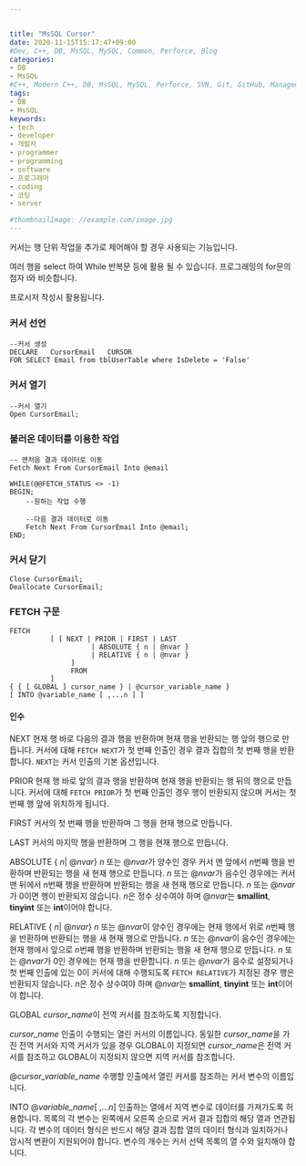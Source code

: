 ```yaml
---


title: "MsSQL Cursor"
date: 2020-11-15T15:17:47+09:00
#Dev, C++, DB, MsSQL, MySQL, Common, Perforce, Blog
categories:
- DB
- MsSQL
#C++, Modern C++, DB, MsSQL, MySQL, Perforce, SVN, Git, GitHub, Management, Blog, Hugo, Architecture
tags:
- DB
- MsSQL
keywords:
- tech
- developer
- 개발자
- programmer
- programming
- software
- 프로그래머
- coding
- 코딩
- server

#thumbnailImage: //example.com/image.jpg
---
```


커서는 행 단위 작업을 추가로 제어해야 할 경우 사용되는 기능입니다.

여러 행을 select 하여 While 반복문 등에 활용 될 수 있습니다. 프로그래밍의 for문의 첨자 i와 비슷합니다.

프로시저 작성시 활용됩니다.

<!--more-->

### 커서 선언

```
--커서 생성
DECLARE   CursorEmail   CURSOR  
FOR SELECT Email from tblUserTable where IsDelete = 'False'
```



### 커서 열기

```
--커서 열기
Open CursorEmail;
```



### 불러온 데이터를 이용한 작업

```
-- 맨처음 결과 데이터로 이동
Fetch Next From CursorEmail Into @email 

WHILE(@@FETCH_STATUS <> -1) 
BEGIN; 
    --원하는 작업 수행 

    --다음 결과 데이터로 이동 
    Fetch Next From CursorEmail Into @email; 
END;
```



### 커서 닫기

```
Close CursorEmail; 
Deallocate CursorEmail;
```



### FETCH 구문

```syntaxsql
FETCH   
          [ [ NEXT | PRIOR | FIRST | LAST   
                    | ABSOLUTE { n | @nvar }   
                    | RELATIVE { n | @nvar }   
               ]   
               FROM   
          ]   
{ { [ GLOBAL ] cursor_name } | @cursor_variable_name }   
[ INTO @variable_name [ ,...n ] ]  
```



#### 인수

NEXT
현재 행 바로 다음의 결과 행을 반환하며 현재 행을 반환되는 행 앞의 행으로 만듭니다. 커서에 대해 `FETCH NEXT`가 첫 번째 인출인 경우 결과 집합의 첫 번째 행을 반환합니다. `NEXT`는 커서 인출의 기본 옵션입니다.

PRIOR
현재 행 바로 앞의 결과 행을 반환하며 현재 행을 반환되는 행 뒤의 행으로 만듭니다. 커서에 대해 `FETCH PRIOR`가 첫 번째 인출인 경우 행이 반환되지 않으며 커서는 첫 번째 행 앞에 위치하게 됩니다.

FIRST
커서의 첫 번째 행을 반환하며 그 행을 현재 행으로 만듭니다.

LAST
커서의 마지막 행을 반환하며 그 행을 현재 행으로 만듭니다.

ABSOLUTE { *n*| @*nvar*}
*n* 또는 @*nvar*가 양수인 경우 커서 맨 앞에서 *n*번째 행을 반환하며 반환되는 행을 새 현재 행으로 만듭니다. *n* 또는 @*nvar*가 음수인 경우에는 커서 맨 뒤에서 *n*번째 행을 반환하며 반환되는 행을 새 현재 행으로 만듭니다. *n* 또는 @*nvar*가 0이면 행이 반환되지 않습니다. *n*은 정수 상수여야 하며 @*nvar*는 **smallint**, **tinyint** 또는 **int**이어야 합니다.

RELATIVE { *n*| @*nvar*}
*n* 또는 @*nvar*이 양수인 경우에는 현재 행에서 위로 *n*번째 행을 반환하며 반환되는 행을 새 현재 행으로 만듭니다. *n* 또는 @*nvar*이 음수인 경우에는 현재 행에서 앞으로 *n*번째 행을 반환하며 반환되는 행을 새 현재 행으로 만듭니다. *n* 또는 @*nvar*가 0인 경우에는 현재 행을 반환합니다. *n* 또는 @*nvar*가 음수로 설정되거나 첫 번째 인출에 있는 0이 커서에 대해 수행되도록 `FETCH RELATIVE`가 지정된 경우 행은 반환되지 않습니다. *n*은 정수 상수여야 하며 @*nvar*는 **smallint**, **tinyint** 또는 **int**이어야 합니다.

GLOBAL
*cursor_name*이 전역 커서를 참조하도록 지정합니다.

*cursor_name*
인출이 수행되는 열린 커서의 이름입니다. 동일한 *cursor_name*을 가진 전역 커서와 지역 커서가 있을 경우 GLOBAL이 지정되면 *cursor_name*은 전역 커서를 참조하고 GLOBAL이 지정되지 않으면 지역 커서를 참조합니다.

@*cursor_variable_name*
수행할 인출에서 열린 커서를 참조하는 커서 변수의 이름입니다.

INTO @*variable_name*[ ,...*n*]
인출하는 열에서 지역 변수로 데이터를 가져가도록 허용합니다. 목록의 각 변수는 왼쪽에서 오른쪽 순으로 커서 결과 집합의 해당 열과 연관됩니다. 각 변수의 데이터 형식은 반드시 해당 결과 집합 열의 데이터 형식과 일치하거나 암시적 변환이 지원되어야 합니다. 변수의 개수는 커서 선택 목록의 열 수와 일치해야 합니다.